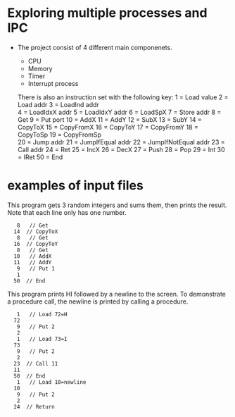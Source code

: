 # Exploring multiple processes and IPC

- The project consist of 4 different main componenets.
    - CPU
    - Memory
    - Timer
    - Interrupt process
 
  There is also an instruction set with the following key:
    1 = Load value
    2 = Load addr
    3 = LoadInd addr   
    4 = LoadIdxX addr
    5 = LoadIdxY addr
    6 = LoadSpX
    7 = Store addr
    8 = Get 
    9 = Put port
   10 = AddX
   11 = AddY
   12 = SubX
   13 = SubY
   14 = CopyToX
   15 = CopyFromX
   16 = CopyToY
   17 = CopyFromY
   18 = CopyToSp
   19 = CopyFromSp   
   20 = Jump addr
   21 = JumpIfEqual addr
   22 = JumpIfNotEqual addr
   23 = Call addr
   24 = Ret 
   25 = IncX 
   26 = DecX 
   27 = Push
   28 = Pop
   29 = Int 
   30 = IRet
   50 = End

# examples of input files
This program gets 3 random integers and sums them, then prints the result. 
Note that each line only has one number.

       8   // Get 
      14  // CopyToX
       8   // Get
      16  // CopyToY
       8   // Get
      10   // AddX
      11   // AddY
       9   // Put 1
       1
      50  // End     

This program prints HI followed by a newline to the screen.  To demonstrate a procedure call, the newline is printed by calling a procedure.

       1   // Load 72=H
      72
       9   // Put 2
       2
       1   // Load 73=I
      73
       9   // Put 2
       2
      23  // Call 11
      11
      50  // End 
       1   // Load 10=newline
      10 
       9   // Put 2
       2
      24  // Return
